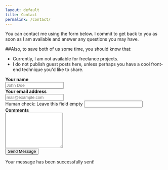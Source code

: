 ```yaml
---
layout: default
title: Contact
permalink: /contact/
---
```


You can contact me using the form below. I commit to get back to you as soon as I am available and answer any questions you may have.

##Also, to save both of us some time, you should know that:

* Currently, I am not available for freelance projects.</li>
* I do not publish guest posts here, unless perhaps you have a cool front-end technique you'd like to share.</li>


<form action="/sendemail.php" method="POST" onsubmit="return checkForm(this)">
<div id="contact-form">
	<div id="contact-inputs">
		<div><label for="name"><b>Your name</b></label><br>
		<input id="name" name="name" type="text" placeholder="John Doe" required></div>			
		<div><label for="email"><b>Your email address</b></label><br>
		<input id="email" name="email" type="email" placeholder="mail@example.com" required></div>
                <label for="humans" class="humans">Human check: Leave this field empty</label>
                <input type="text" name="humans" id="humans" class="humans" />       
	</div>	
	<div><label for="comments"><b>Comments</b></label></div>
	<div><textarea id="comments" name="comments" rows="7" required></textarea></div>	
	<div id="contact-submit"><input type="submit" value="Send Message"></div>
</div>
</form>

<p id="contact-submitted">Your message has been successfully sent!</p>